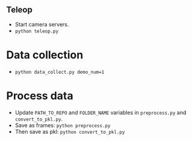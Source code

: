 ## Teleop
- Start camera servers.
- `python teleop.py`

# Data collection
- `python data_collect.py demo_num=1`

# Process data
- Update `PATH_TO_REPO` and `FOLDER_NAME` variables in `preprocess.py` and `convert_to_pkl.py`.
- Save as frames: `python preprocess.py`
- Then save as pkl: `python convert_to_pkl.py`